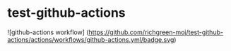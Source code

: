 # test-github-actions

![github-actions workflow]
(https://github.com/richgreen-moj/test-github-actions/actions/workflows/github-actions.yml/badge.svg)
